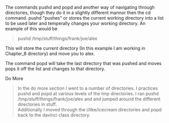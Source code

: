 The commands pushd and popd and another way of navigating through directories, though they do it in a slightly
different mannor then the cd command.  pushd "pushes" or stores the current working directory into a list to be 
used later and temperally changes your working directory.  An example of this would be

> pushd /tmp/stuff/things/frank/joe/alex

This will store the current directory (In this example I am working in Chapter_8 directory) and move you to alex.

The command popd will take the last directory that was pushed and moves pops it off the list and changes to that directory.


Do More

> In the do more section I went to a number of directories. I practices pushd and popd at various levels of the tmp
directories.  I ran pushd /tmp/stuff/things/frank/joe/alex and and jumped around the different directories in stuff.  
Additionally I moved through the i/like/icecream directories and popd back to the davinci class directory.
